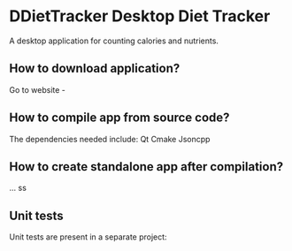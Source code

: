 # DDietTracker Desktop Diet Tracker
A desktop application for counting calories and nutrients.

## How to download application?
Go to website - 

## How to compile app from source code?
The dependencies needed include:
Qt
Cmake
Jsoncpp

## How to create standalone app after compilation?
...
ss 
## Unit tests
Unit tests are present in a separate project:
